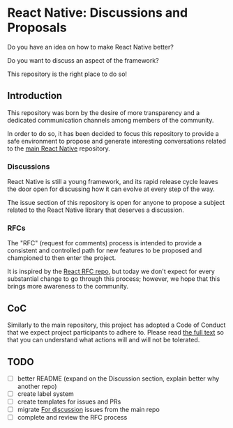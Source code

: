 # React Native: Discussions and Proposals

Do you have an idea on how to make React Native better?

Do you want to discuss an aspect of the framework?

This repository is the right place to do so!

## Introduction

This repository was born by the desire of more transparency and a dedicated communication channels among members of the community.

In order to do so, it has been decided to focus this repository to provide a safe environment to propose and generate interesting conversations related to the [main React Native](https://github.com/facebook/react-native) repository.

### Discussions

React Native is still a young framework, and its rapid release cycle leaves the door open for discussing how it can evolve at every step of the way.

The issue section of this repository is open for anyone to propose a subject related to the React Native library that deserves a discussion.

### RFCs

The "RFC" (request for comments) process is intended to provide a consistent and controlled path for new features to be proposed and championed to then enter the project.

It is inspired by the [React RFC repo](https://github.com/reactjs/rfcs), but today we don't expect for every substantial change to go through this process; however, we hope that this brings more awareness to the community.

## CoC

Similarly to the main repository, this project has adopted a Code of Conduct that we expect project participants to adhere to. Please read [the full text](https://code.facebook.com/codeofconduct) so that you can understand what actions will and will not be tolerated.

## TODO

- [ ] better README (expand on the Discussion section, explain better why another repo)
- [ ] create label system
- [ ] create templates for issues and PRs
- [ ] migrate [For discussion](https://github.com/facebook/react-native/labels/For%20Discussion) issues from the main repo
- [ ] complete and review the RFC process
